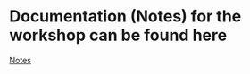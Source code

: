 # Documentation (Notes) for the workshop can be found here
[Notes](https://puranjaybhargava.notion.site/NODE_JS_VAC-f7879ebac57c42888ade0791e0eefbfb?pvs=74)
